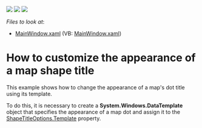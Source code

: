 <!-- default badges list -->
![](https://img.shields.io/endpoint?url=https://codecentral.devexpress.com/api/v1/VersionRange/128571426/12.1.7%2B)
[![](https://img.shields.io/badge/Open_in_DevExpress_Support_Center-FF7200?style=flat-square&logo=DevExpress&logoColor=white)](https://supportcenter.devexpress.com/ticket/details/E4221)
[![](https://img.shields.io/badge/📖_How_to_use_DevExpress_Examples-e9f6fc?style=flat-square)](https://docs.devexpress.com/GeneralInformation/403183)
<!-- default badges end -->
<!-- default file list -->
*Files to look at*:

* [MainWindow.xaml](./CS/ShapeTitleTemplate/MainWindow.xaml) (VB: [MainWindow.xaml](./VB/ShapeTitleTemplate/MainWindow.xaml))
<!-- default file list end -->
# How to customize the appearance of a map shape title


<p>This example shows how to change the appearance of a map's dot  title  using  its template.      </p><p>To do this, it is necessary to create a <strong>System.Windows.DataTemplate</strong> object that specifies the appearance of a map dot and assign it to the <a href="http://documentation.devexpress.com/#WPF/DevExpressXpfMapShapeTitleOptions_Templatetopic"><u>ShapeTitleOptions.Template</u></a> property. </p>

<br/>


